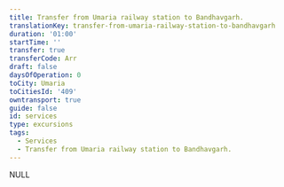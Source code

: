 ```yaml
---
title: Transfer from Umaria railway station to Bandhavgarh.
translationKey: transfer-from-umaria-railway-station-to-bandhavgarh
duration: '01:00'
startTime: ''
transfer: true
transferCode: Arr
draft: false
daysOfOperation: 0
toCity: Umaria
toCitiesId: '409'
owntransport: true
guide: false
id: services
type: excursions
tags:
  - Services
  - Transfer from Umaria railway station to Bandhavgarh.
---
```

NULL